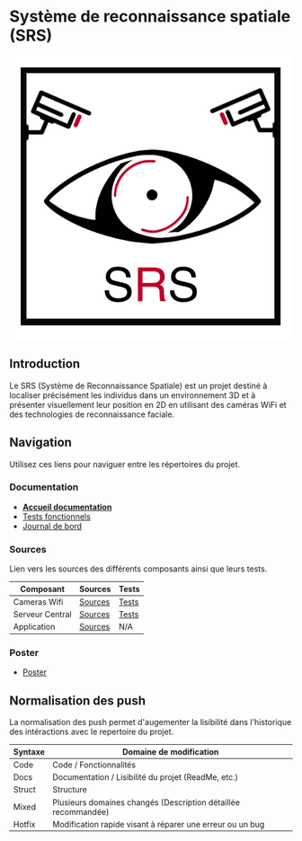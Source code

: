 # Système de reconnaissance spatiale (SRS)

![Logo](./docs/ressources/images/logo.png)

## Introduction
Le SRS (Système de Reconnaissance Spatiale) est un projet destiné à localiser précisément les individus dans un environnement 3D et à présenter visuellement leur position en 2D en utilisant des caméras WiFi et des technologies de reconnaissance faciale.

## Navigation

Utilisez ces liens pour naviguer entre les répertoires du projet.

### Documentation
- [**Accueil documentation**](./docs/index.md)  
- [Tests fonctionnels](./docs/tests-fonctionnels.md)  
- [Journal de bord](./docs/jdb.md)  

### Sources
Lien vers les sources des différents composants ainsi que leurs tests.

| Composant        | Sources                                    | Tests                                |
|------------------|--------------------------------------------|--------------------------------------|
| Cameras Wifi     | [Sources](./src/cameras_wifi/src/)        | [Tests](./src/cameras_wifi/tests/)  |
| Serveur Central | [Sources](./src/serveur_central/src/)     | [Tests](./src/serveur_central/tests/) |
| Application      | [Sources](./src/application_multiplateforme/) | N/A                                  |

### Poster

- [Poster](./docs/ressources/poster/)

## Normalisation des push

La normalisation des push permet d'augementer la lisibilité dans l'historique des intéractions avec le repertoire du projet.  

| **Syntaxe** | **Domaine de modification**                                    |
|-------------|----------------------------------------------------------------|
| Code        | Code / Fonctionnalités                                         |
| Docs        | Documentation / Lisibilité du projet (ReadMe, etc.)            |
| Struct      | Structure                                                      |
| Mixed       | Plusieurs domaines changés (Description détaillée recommandée) |
| Hotfix      | Modification rapide visant à réparer une erreur ou un bug      |